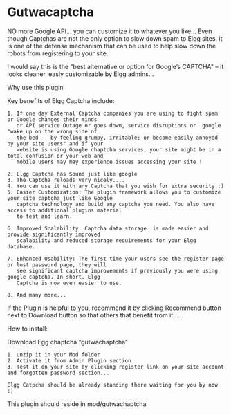 Gutwacaptcha
============

NO more Google API... you can customize it to whatever you like... Even though Captchas are not the only option 
to slow down spam to Elgg sites, it is one of the defense mechanism that can be used to help slow down the robots 
from registering to your site.

I would say this is the "best alternative or option for Google’s CAPTCHA" – it looks cleaner, easly customizable 
by Elgg admins...

Why use this plugin

Key benefits of Elgg Captcha include:

  
    1. If one day External Captcha companies you are using to fight spam or Google changes their minds 
       or API service Outage or goes down, service disruptions or  google "wake up on the wrong side of 
       the bed -- by feeling grumpy, irritable; or become easily annoyed by your site users" and if your 
       website is using Google chaptcha services, your site might be in a total confusion or your web and 
       mobile users may may experience issues accessing your site !
    
    2. Elgg Captcha has Sound just like google
    3. The Captcha reloads very nicely....
    4. You can use it with any Captcha that you wish for extra security :)
    5. Easier Customization: The plugin framework allows you to customize your site captcha just like Google 
       captcha technology and build any captcha you need. You also have access to additional plugins material 
       to test and learn.
       
    6. Improved Scalability: Captcha data storage  is made easier and provide significantly improved 
       scalability and reduced storage requirements for your Elgg database.
       
    7. Enhanced Usability: The first time your users see the register page or lost password page, they will 
       see significant captcha improvements if previously you were using google captcha. In short, Elgg 
       Captcha is now even easier to use.
       
    8. And many more...

If the Plugin is helpful to you, recommend it  by clicking Recommend button next to Download button so that 
others that benefit from it....

 

How to install:

Download Egg chaptcha “gutwachaptcha”
    
    1. unzip it in your Mod folder
    2. Activate it from Admin Plugin section
    3. Test it on your site by clicking register link on your site account and forgotten password section... 
    
    Elgg Catpcha should be already standing there waiting for you by now :)


This plugin should reside in mod/gutwachaptcha
    
